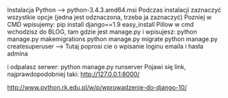 ﻿Instalacja Python --> python-3.4.3.amd64.msi 
 Podczas instalacji zaznaczyć wszystkie opcje (jedna jest odznaczona, trzeba ja zaznaczyć)
 Pozniej w CMD wpisujemy: 	pip install django==1.9
				easy_install Pillow
w cmd wchodzisz do BLOG, tam gdzie jest manage.py i wpisujesz:
				python manage.py makemigrations
				python manage.py migrate
				python manage.py createsuperuser     --> Tutaj poprosi cie o wpisanie loginu emaila i hasła admina

i odpalasz serwer: python manage.py runserver
Pojawi się link, najprawdopodobniej taki:  http://127.0.0.1:8000/ 


http://www.python.rk.edu.pl/w/p/wprowadzenie-do-django-10/

				
